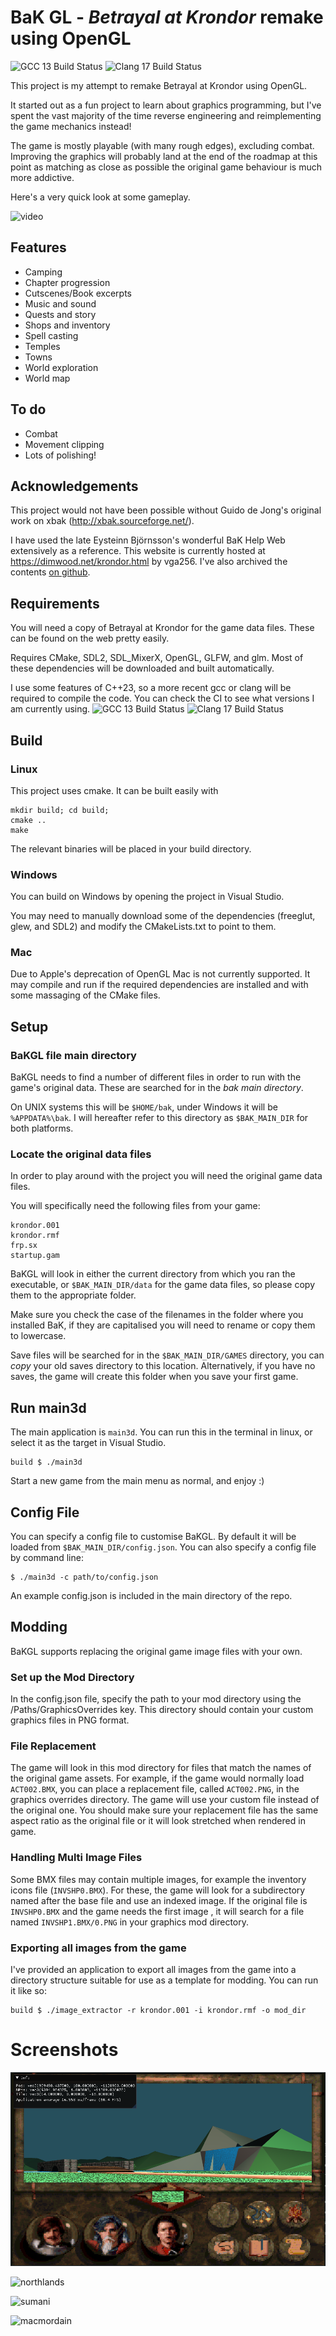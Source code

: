 
# BaK GL - _Betrayal at Krondor_ remake using OpenGL

![GCC 13 Build Status](https://github.com/xavieran/BaKGL/actions/workflows/gcc.yml/badge.svg)
![Clang 17 Build Status](https://github.com/xavieran/BaKGL/actions/workflows/clang.yml/badge.svg)

This project is my attempt to remake Betrayal at Krondor using OpenGL.

It started out as a fun project to learn about graphics programming, but I've spent the vast majority of the time reverse engineering and reimplementing the game mechanics instead!

The game is mostly playable (with many rough edges), excluding combat. Improving the graphics will probably land at the end of the roadmap at this point as matching as close as possible the original game behaviour is much more addictive.

Here's a very quick look at some gameplay.

![video](https://github.com/xavieran/blog/blob/master/resources/video/intro_film.gif?raw=true "Intro Video")
## Features
* Camping
* Chapter progression
* Cutscenes/Book excerpts
* Music and sound
* Quests and story
* Shops and inventory
* Spell casting
* Temples
* Towns
* World exploration
* World map

## To do
* Combat
* Movement clipping
* Lots of polishing!

## Acknowledgements

This project would not have been possible without Guido de Jong's original work on xbak (http://xbak.sourceforge.net/).

I have used the late Eysteinn Björnsson's wonderful BaK Help Web extensively as a reference. This website is currently hosted at https://dimwood.net/krondor.html by vga256. I've also archived the contents [on github](https://github.com/xavieran/BaKHelpWeb).

## Requirements
You will need a copy of Betrayal at Krondor for the game data files. These can be found on the web pretty easily.

Requires CMake, SDL2, SDL_MixerX, OpenGL, GLFW, and glm. Most of these dependencies will be downloaded and built automatically.

I use some features of C++23, so a more recent gcc or clang will be required to compile the code. You can check the CI to see what versions I am currently using.
![GCC 13 Build Status](https://github.com/xavieran/BaKGL/actions/workflows/gcc.yml/badge.svg)
![Clang 17 Build Status](https://github.com/xavieran/BaKGL/actions/workflows/clang.yml/badge.svg)

## Build
### Linux
This project uses cmake. It can be built easily with
```
mkdir build; cd build;
cmake ..
make
```

The relevant binaries will be placed in your build directory.

### Windows
You can build on Windows by opening the project in Visual Studio.

You may need to manually download some of the dependencies (freeglut, glew, and SDL2) and modify the CMakeLists.txt to point to them.

### Mac
Due to Apple's deprecation of OpenGL Mac is not currently supported. It may compile and run if the required dependencies are installed and with some massaging of the CMake files.

## Setup
### BaKGL file main directory
BaKGL needs to find a number of different files in order to run with the game's original data. These are searched for in the _bak main directory_.

On UNIX systems this will be `$HOME/bak`, under Windows it will be `%APPDATA%\bak`. I will hereafter refer to this directory as `$BAK_MAIN_DIR` for both platforms.

### Locate the original data files
In order to play around with the project you will need the original game data files.

You will specifically need the following files from your game: 
```
krondor.001
krondor.rmf
frp.sx
startup.gam
```

BaKGL will look in either the current directory from which you ran the executable, or `$BAK_MAIN_DIR/data` for the game data files, so please copy them to the appropriate folder.

Make sure you check the case of the filenames in the folder where you installed BaK, if they are capitalised you will need to rename or copy them to lowercase.

Save files will be searched for in the `$BAK_MAIN_DIR/GAMES` directory, you can _copy_ your old saves directory to this location. Alternatively, if you have no saves, the game will create this folder when you save your first game.

## Run main3d
The main application is `main3d`. You can run this in the terminal in linux, or select it as the target in Visual Studio.

```
build $ ./main3d
```

Start a new game from the main menu as normal, and enjoy :)

## Config File

You can specify a config file to customise BaKGL. By default it will be loaded from `$BAK_MAIN_DIR/config.json`. You can also specify a config file by command line:
```
$ ./main3d -c path/to/config.json
```

An example config.json is included in the main directory of the repo.

## Modding

BaKGL supports replacing the original game image files with your own.

### Set up the Mod Directory
In the config.json file, specify the path to your mod directory using the /Paths/GraphicsOverrides key. This directory should contain your custom graphics files in PNG format.

### File Replacement
The game will look in this mod directory for files that match the names of the original game assets. For example, if the game would normally load `ACT002.BMX`, you can place a replacement file, called `ACT002.PNG`, in the graphics overrides directory. The game will use your custom file instead of the original one. You should make sure your replacement file has the same aspect ratio as the original file or it will look stretched when rendered in game.

### Handling Multi Image Files
Some BMX files may contain multiple images, for example the inventory icons file (`INVSHP0.BMX`). For these, the game will look for a subdirectory named after the base file and use an indexed image.
If the original file is `INVSHP0.BMX` and the game needs the first image , it will search for a file named `INVSHP1.BMX/0.PNG` in your graphics mod directory.

### Exporting all images from the game
I've provided an application to export all images from the game into a directory structure suitable for use as a template for modding. You can run it like so:
```
build $ ./image_extractor -r krondor.001 -i krondor.rmf -o mod_dir
```
# Screenshots
![waterfall_ui](screenshots/waterfall_ui.png?raw=true "Waterfall near Tyr-Sog with UI")

![northlands](screenshots/northlands.png?raw=true "Town in Northlands")

![sumani](screenshots/sumani.png?raw=true "Lamut Inn")

![macmordain](screenshots/macmordain.png?raw=true "Mac Mordain Cadall")
